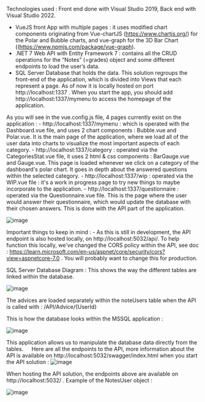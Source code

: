 Technologies used : Front end done with Visual Studio 2019, Back end with Visual Studio 2022.
- VueJS front App with multiple pages : it uses modified chart components originating from Vue-chartJS (https://www.chartjs.org/) for the Polar and Bubble charts, and vue-graph for the 3D Bar Chart ((https://www.npmjs.com/package/vue-graph).
- .NET 7 Web API with Entity Framework 7 : contains all the CRUD operations for the “Notes” (=grades) object and some different endpoints to load the user’s data.
- SQL Server Database that holds the data.
This solution regroups the front-end of the application, which is divided into Views that each represent a page. As of now it is locally hosted on port http://localhost:1337 .
When you start the app, you should add http://localhost:1337/mymenu to access the homepage of the application.

As you will see in the vue.config.js file, 4 pages currently exist on the application :
	- http://localhost:1337/mymenu : which is operated with the Dashboard.vue file, and uses 2 chart components : Bubble.vue and Polar.vue. It is the main page of the application, where we load all of the user data into charts to visualize the most important aspects of each category.
	- http://localhost:1337/category : operated via the CategoriesStat.vue file, it uses 2 html & css components : BarGauge.vue and Gauge.vue. This page is loaded whenever we click on a category of the dashboard's polar chart. It goes in depth about the answered questions within the selected category.
	- http://localhost:1337/wip :  operated via the WIP.vue file : it's a work in progress page to try new things to maybe incorporate to the application.
	- http://localhost:1337/questionnaire : operated via the Questionnaire.vue file. This is the page where the user would answer their questionnaire, which would update the database with their chosen answers. 
This is done with the API part of the application.

![image](https://github.com/Fabrikot/CyberGo-App/assets/107400688/16f2e2c5-3493-42e9-8f04-51ea99d06162)

Important things to keep in mind : 
	- As this is still in development, the API endpoint is also hosted locally, on http://localhost:5032/api/. To help function this locally, we've changed the CORS policy within the API, see doc : https://learn.microsoft.com/en-us/aspnet/core/security/cors?view=aspnetcore-7.0 .
You will probably want to change this for production.


SQL Server Database Diagram :
This shows the way the different tables are linked within the database.

![image](https://github.com/Fabrikot/CyberGo-App/assets/107400688/cfab32af-97c2-46a3-ad40-a231165f1a62)

 
The advices are loaded separately within the noteUsers table when the API is called with : /API/Advice/{UserId}

This is how the database looks within the MSSQL application :

![image](https://github.com/Fabrikot/CyberGo-App/assets/107400688/92855e7d-69c0-4a4b-9fd3-0cc89f230dd4)

This application allows us to manipulate the database data directly from the tables. 
 
Here are all the endpoints to the API, more information about the API is available on http://localhost:5032/swagger/index.html when you start the API solution :
![image](https://github.com/Fabrikot/CyberGo-App/assets/107400688/b228ac8f-e060-4755-81ac-c1aba89d17d0)

When hosting the API solution, the endpoints above are available on http://localhost:5032/ .
Example of the NotesUser object :

![image](https://github.com/Fabrikot/CyberGo-App/assets/107400688/05e42f7f-3d03-498e-8747-507335949c83)








